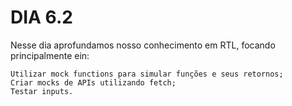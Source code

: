 # DIA 6.2

Nesse dia aprofundamos nosso conhecimento em RTL, focando principalmente ein:

    Utilizar mock functions para simular funções e seus retornos;
    Criar mocks de APIs utilizando fetch;
    Testar inputs.

